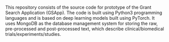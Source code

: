 This repository consists of the source code for prototype of the Grant Search Application (GSApp). The code is built using Python3 programming languages and is based on deep learning models built using PyTorch. It uses MongoDB as the database management system for storing the raw, pre-processed and post-processed text, which describe clinical/biomedical trials/experiments/studies.